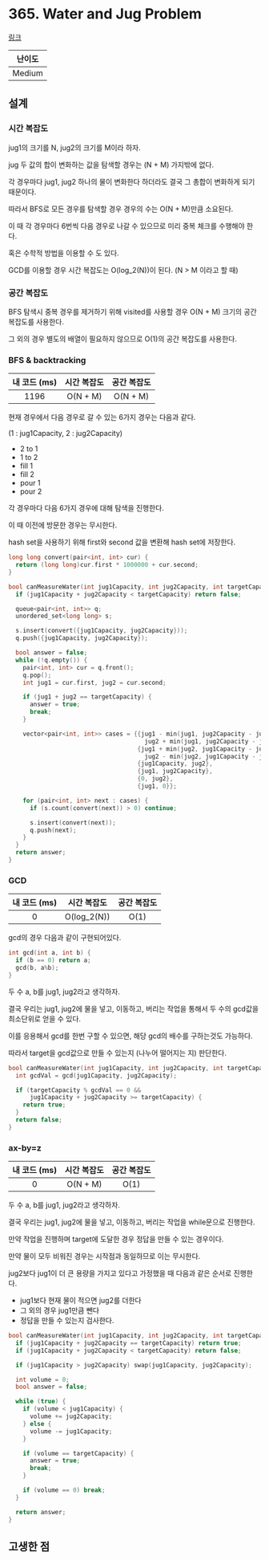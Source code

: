 # 365. Water and Jug Problem

[링크](https://leetcode.com/problems/water-and-jug-problem/)

| 난이도 |
| :----: |
| Medium |

## 설계

### 시간 복잡도

jug1의 크기를 N, jug2의 크기를 M이라 하자.

jug 두 값의 합이 변화하는 값을 탐색할 경우는 (N + M) 가지밖에 없다.

각 경우마다 jug1, jug2 하나의 물이 변화한다 하더라도 결국 그 총합이 변화하게 되기 때문이다.

따라서 BFS로 모든 경우를 탐색할 경우 경우의 수는 O(N + M)만큼 소요된다.

이 때 각 경우마다 6번씩 다음 경우로 나갈 수 있으므로 미리 중복 체크를 수행해야 한다.

혹은 수학적 방법을 이용할 수 도 있다.

GCD를 이용할 경우 시간 복잡도는 O(log_2(N))이 된다. (N > M 이라고 할 때)

### 공간 복잡도

BFS 탐색시 중복 경우를 제거하기 위해 visited를 사용할 경우 O(N + M) 크기의 공간 복잡도를 사용한다.

그 외의 경우 별도의 배열이 필요하지 않으므로 O(1)의 공간 복잡도를 사용한다.

### BFS & backtracking

| 내 코드 (ms) | 시간 복잡도 | 공간 복잡도 |
| :----------: | :---------: | :---------: |
|     1196     |  O(N + M)   |  O(N + M)   |

현재 경우에서 다음 경우로 갈 수 있는 6가지 경우는 다음과 같다.

(1 : jug1Capacity, 2 : jug2Capacity)

- 2 to 1
- 1 to 2
- fill 1
- fill 2
- pour 1
- pour 2

각 경우마다 다음 6가지 경우에 대해 탐색을 진행한다.

이 때 이전에 방문한 경우는 무시한다.

hash set을 사용하기 위해 first와 second 값을 변환해 hash set에 저장한다.

```cpp
long long convert(pair<int, int> cur) {
  return (long long)cur.first * 1000000 + cur.second;
}

bool canMeasureWater(int jug1Capacity, int jug2Capacity, int targetCapacity) {
  if (jug1Capacity + jug2Capacity < targetCapacity) return false;

  queue<pair<int, int>> q;
  unordered_set<long long> s;

  s.insert(convert({jug1Capacity, jug2Capacity}));
  q.push({jug1Capacity, jug2Capacity});

  bool answer = false;
  while (!q.empty()) {
    pair<int, int> cur = q.front();
    q.pop();
    int jug1 = cur.first, jug2 = cur.second;

    if (jug1 + jug2 == targetCapacity) {
      answer = true;
      break;
    }

    vector<pair<int, int>> cases = {{jug1 - min(jug1, jug2Capacity - jug2),
                                      jug2 + min(jug1, jug2Capacity - jug2)},
                                    {jug1 + min(jug2, jug1Capacity - jug1),
                                      jug2 - min(jug2, jug1Capacity - jug1)},
                                    {jug1Capacity, jug2},
                                    {jug1, jug2Capacity},
                                    {0, jug2},
                                    {jug1, 0}};

    for (pair<int, int> next : cases) {
      if (s.count(convert(next)) > 0) continue;

      s.insert(convert(next));
      q.push(next);
    }
  }
  return answer;
}
```

### GCD

| 내 코드 (ms) | 시간 복잡도 | 공간 복잡도 |
| :----------: | :---------: | :---------: |
|      0       | O(log_2(N)) |    O(1)     |

gcd의 경우 다음과 같이 구현되어있다.

```cpp
int gcd(int a, int b) {
  if (b == 0) return a;
  gcd(b, a%b);
}
```

두 수 a, b를 jug1, jug2라고 생각하자.

결국 우리는 jug1, jug2에 물을 넣고, 이동하고, 버리는 작업을 통해서 두 수의 gcd값을 최소단위로 얻을 수 있다.

이를 응용해서 gcd를 한번 구할 수 있으면, 해당 gcd의 배수를 구하는것도 가능하다.

따라서 target을 gcd값으로 만들 수 있는지 (나누어 떨어지는 지) 판단한다.

```cpp
bool canMeasureWater(int jug1Capacity, int jug2Capacity, int targetCapacity) {
  int gcdVal = gcd(jug1Capacity, jug2Capacity);

  if (targetCapacity % gcdVal == 0 &&
      jug1Capacity + jug2Capacity >= targetCapacity) {
    return true;
  }
  return false;
}
```

### ax-by=z

| 내 코드 (ms) | 시간 복잡도 | 공간 복잡도 |
| :----------: | :---------: | :---------: |
|      0       |  O(N + M)   |    O(1)     |

두 수 a, b를 jug1, jug2라고 생각하자.

결국 우리는 jug1, jug2에 물을 넣고, 이동하고, 버리는 작업을 while문으로 진행한다.

만약 작업을 진행하며 target에 도달한 경우 정답을 만들 수 있는 경우이다.

만약 물이 모두 비워진 경우는 시작점과 동일하므로 이는 무시한다.

jug2보다 jug1이 더 큰 용량을 가지고 있다고 가정했을 때 다음과 같은 순서로 진행한다.

- jug1보다 현재 물이 적으면 jug2를 더한다
- 그 외의 경우 jug1만큼 뺀다
- 정답을 만들 수 있는지 검사한다.

```cpp
bool canMeasureWater(int jug1Capacity, int jug2Capacity, int targetCapacity) {
  if (jug1Capacity + jug2Capacity == targetCapacity) return true;
  if (jug1Capacity + jug2Capacity < targetCapacity) return false;

  if (jug1Capacity > jug2Capacity) swap(jug1Capacity, jug2Capacity);

  int volume = 0;
  bool answer = false;

  while (true) {
    if (volume < jug1Capacity) {
      volume += jug2Capacity;
    } else {
      volume -= jug1Capacity;
    }

    if (volume == targetCapacity) {
      answer = true;
      break;
    }

    if (volume == 0) break;
  }

  return answer;
}
```

## 고생한 점
